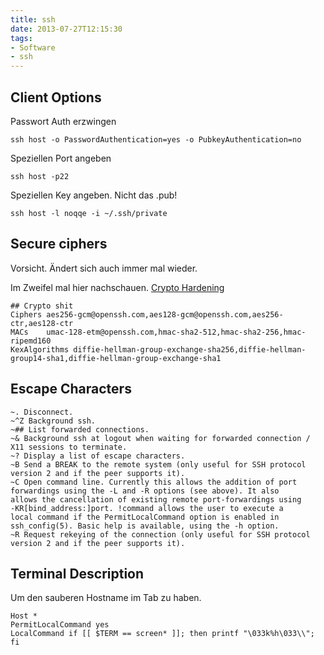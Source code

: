 ```yaml
---
title: ssh
date: 2013-07-27T12:15:30
tags:
- Software
- ssh
---
```


## Client Options

Passwort Auth erzwingen

```
ssh host -o PasswordAuthentication=yes -o PubkeyAuthentication=no
```

Speziellen Port angeben

```
ssh host -p22
```

Speziellen Key angeben. Nicht das .pub!

```
ssh host -l noqqe -i ~/.ssh/private
```

## Secure ciphers

Vorsicht. Ändert sich auch immer mal wieder.

Im Zweifel mal hier nachschauen. [Crypto Hardening](https://bettercrypto.org/static/applied-crypto-hardening.pdf)

```
## Crypto shit
Ciphers aes256-gcm@openssh.com,aes128-gcm@openssh.com,aes256-ctr,aes128-ctr
MACs    umac-128-etm@openssh.com,hmac-sha2-512,hmac-sha2-256,hmac-ripemd160
KexAlgorithms diffie-hellman-group-exchange-sha256,diffie-hellman-group14-sha1,diffie-hellman-group-exchange-sha1
```

## Escape Characters

```
~. Disconnect.
~^Z Background ssh.
~## List forwarded connections.
~& Background ssh at logout when waiting for forwarded connection / X11 sessions to terminate.
~? Display a list of escape characters.
~B Send a BREAK to the remote system (only useful for SSH protocol version 2 and if the peer supports it).
~C Open command line. Currently this allows the addition of port
forwardings using the -L and -R options (see above). It also
allows the cancellation of existing remote port-forwardings using
-KR[bind_address:]port. !command allows the user to execute a
local command if the PermitLocalCommand option is enabled in
ssh_config(5). Basic help is available, using the -h option.
~R Request rekeying of the connection (only useful for SSH protocol
version 2 and if the peer supports it).
```

## Terminal Description

Um den sauberen Hostname im Tab zu haben.

```
Host *
PermitLocalCommand yes
LocalCommand if [[ $TERM == screen* ]]; then printf "\033k%h\033\\"; fi
```
